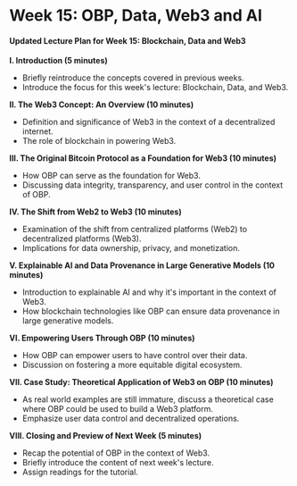 # Week 15: OBP, Data, Web3 and AI

#### Updated Lecture Plan for Week 15: Blockchain, Data and Web3

**I. Introduction (5 minutes)**

* Briefly reintroduce the concepts covered in previous weeks.
* Introduce the focus for this week's lecture: Blockchain, Data, and Web3.

**II. The Web3 Concept: An Overview (10 minutes)**

* Definition and significance of Web3 in the context of a decentralized internet.
* The role of blockchain in powering Web3.

**III. The Original Bitcoin Protocol as a Foundation for Web3 (10 minutes)**

* How OBP can serve as the foundation for Web3.
* Discussing data integrity, transparency, and user control in the context of OBP.

**IV. The Shift from Web2 to Web3 (10 minutes)**

* Examination of the shift from centralized platforms (Web2) to decentralized platforms (Web3).
* Implications for data ownership, privacy, and monetization.

**V. Explainable AI and Data Provenance in Large Generative Models (10 minutes)**

* Introduction to explainable AI and why it's important in the context of Web3.
* How blockchain technologies like OBP can ensure data provenance in large generative models.

**VI. Empowering Users Through OBP (10 minutes)**

* How OBP can empower users to have control over their data.
* Discussion on fostering a more equitable digital ecosystem.

**VII. Case Study: Theoretical Application of Web3 on OBP (10 minutes)**

* As real world examples are still immature, discuss a theoretical case where OBP could be used to build a Web3 platform.
* Emphasize user data control and decentralized operations.

**VIII. Closing and Preview of Next Week (5 minutes)**

* Recap the potential of OBP in the context of Web3.
* Briefly introduce the content of next week's lecture.
* Assign readings for the tutorial.
